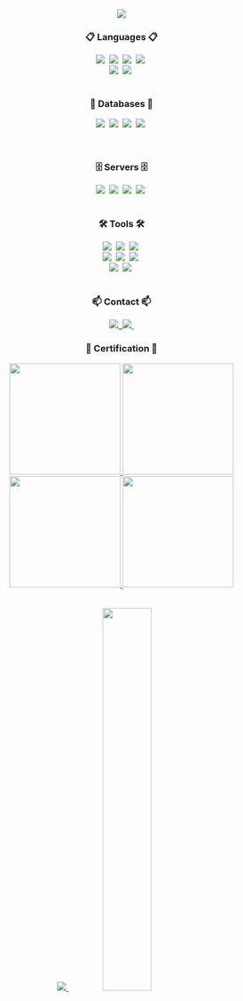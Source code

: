<div align="center">
<img src="https://capsule-render.vercel.app/api?type=waving&height=300&color=0:B2EBF4,100:00D8FF&text=Welcome%20To%20Sblee's%20GitHub%20👋&fontSize=50&fontColor=FFFFFF">
</div>
<!--내용 부분-->
<h3 align="center">📋 Languages 📋</h3>

<div align="center">
  <img src="https://img.shields.io/badge/html5-E34F26.svg?style=for-the-badge&logo=html5&logoColor=white" />&nbsp
  <img src="https://img.shields.io/badge/css3-1572B6.svg?style=for-the-badge&logo=css3&logoColor=white" />&nbsp
<img src="https://img.shields.io/badge/java-%23ED8B00.svg?style=for-the-badge&logo=openjdk&logoColor=white" />&nbsp
  <img src="https://img.shields.io/badge/c%23-%23239120.svg?style=for-the-badge&logo=csharp&logoColor=white" />&nbsp
</div>
<div align="center">
  <img src="https://img.shields.io/badge/shell_script-%23121011.svg?style=for-the-badge&logo=gnu-bash&logoColor=white" />&nbsp
  <img src="https://img.shields.io/badge/yaml-%23ffffff.svg?style=for-the-badge&logo=yaml&logoColor=151515" />&nbsp
</div>

<br>

<h3 align="center">💾 Databases 💾</h3>
<div align="center">
  <img src="https://img.shields.io/badge/mysql-4479A1.svg?style=for-the-badge&logo=mysql&logoColor=white" />&nbsp
  <img src="https://img.shields.io/badge/sqlite-%2307405e.svg?style=for-the-badge&logo=sqlite&logoColor=white" />&nbsp
  <img src="https://img.shields.io/badge/MariaDB-003545?style=for-the-badge&logo=mariadb&logoColor=white" />&nbsp
  <img src="https://img.shields.io/badge/Oracle-F80000?style=for-the-badge&logo=oracle&logoColor=white" />&nbsp
</div>
</h3>
<br>

<br>

<h3 align="center">🗄️ Servers 🗄️</h3>
<div align="center">
  <img src="https://img.shields.io/badge/Linux-FCC624?style=for-the-badge&logo=linux&logoColor=black" />&nbsp
  <img src="https://img.shields.io/badge/mac%20os-000000?style=for-the-badge&logo=macos&logoColor=F0F0F0" />&nbsp
  <img src="https://img.shields.io/badge/azure-%230072C6.svg?style=for-the-badge&logo=microsoftazure&logoColor=white" />&nbsp
  <img src="https://img.shields.io/badge/Windows-0078D6?style=for-the-badge&logo=windows&logoColor=white" />&nbsp
</div>
</h3>

<br>

<h3 align="center">🛠 Tools 🛠</h3>
<div align="center">
  <img src="https://img.shields.io/badge/git-F05033.svg?style=for-the-badge&logo=git&logoColor=white" />&nbsp
  <img src="https://img.shields.io/badge/github-181717.svg?style=for-the-badge&logo=github&logoColor=white" />&nbsp
  <img src="https://img.shields.io/badge/IntelliJ IDEA-000000.svg?style=for-the-badge&logo=intellij-idea&logoColor=white" />&nbsp
</div>

<div align="center">
  <img src="https://img.shields.io/badge/Eclipse-FE7A16.svg?style=for-the-badge&logo=Eclipse&logoColor=white" />&nbsp
  <img src="https://img.shields.io/badge/VIM-%2311AB00.svg?style=for-the-badge&logo=vim&logoColor=white" />&nbsp
    <img src="https://img.shields.io/badge/datagrip-000000.svg?style=for-the-badge&logo=DATAGRIP&logoColor=white" />&nbsp
</div>

<div align="center">
  <img src="https://img.shields.io/badge/VSCode-0078d7.svg?style=for-the-badge&logo=visual-studio-code&logoColor=white" />&nbsp
  <img src="https://img.shields.io/badge/Visual%20Studio-5C2D91.svg?style=for-the-badge&logo=visual-studio&logoColor=white" />&nbsp
</div>

<br>

<h3 align="center">📫 Contact 📫</h3>
<div align="center">
  <a href="https://www.tangunsoft.com">
    <img src="https://img.shields.io/badge/tangunsoft-23285A?style=for-the-badge&logoColor=white" />&nbsp
  </a>
  <a href="mailto:sblee@tangunsoft.com">
    <img
      src="https://img.shields.io/badge/Outlook-0078D4?style=for-the-badge&logo=microsoft-outlook&logoColor=white"/>&nbsp
  </a>
</div>

<h3 align="center">🪪 Certification 🪪</h3>
<div align="center">
  <a href="https://www.credly.com/badges/1c2bbfd8-1849-4b80-acba-68356b086d48">
    <img src="https://images.credly.com/images/34880f37-8ec8-4542-a78a-73ba6647208e/image.png" width="200" />
  </a>
  <a href="https://www.credly.com/badges/d669ea6a-f62b-4141-ba9d-91336de4bbae">
    <img src="https://images.credly.com/images/34880f37-8ec8-4542-a78a-73ba6647208e/image.png" width="200" />
  </a>
</div>

<div align="center">
  <a href="https://learn.microsoft.com/api/credentials/share/ko-kr/68367481/E3F836D08AE1D90B?sharingId=CC72276B36CF82E0">
    <img src="https://learn.microsoft.com/media/learn/certification/badges/microsoft-certified-associate-badge.svg?branch=main" width="200" />
  </a>
  <a href="https://learn.microsoft.com/media/learn/certification/badges/microsoft-certified-expert-badge.svg?branch=main">
    <img src="https://learn.microsoft.com/media/learn/certification/badges/microsoft-certified-expert-badge.svg?branch=main" width="200" />
  </a>
</div>

<br>
<br>
<div align="center">
<a href="s">
  <img src="https://github-readme-stats.vercel.app/api/top-langs/?username=iamsubinlee&layout=compact&theme=tokyonight" />
</a>
<a href="s">
  <img src="https://github-readme-stats.vercel.app/api?username=iamsubinlee&show_icons=true&theme=tokyonight" width="42%" />
</a>
</div>
